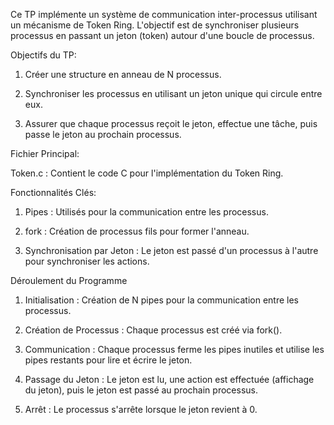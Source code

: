 Ce TP implémente un système de communication inter-processus utilisant un mécanisme de Token Ring. L'objectif est de synchroniser plusieurs processus en passant un jeton (token) autour d'une boucle de processus.


Objectifs du TP:

1. Créer une structure en anneau de N processus.

2. Synchroniser les processus en utilisant un jeton unique qui circule entre eux.

3. Assurer que chaque processus reçoit le jeton, effectue une tâche, puis passe le jeton au prochain processus.




Fichier Principal:

Token.c : Contient le code C pour l'implémentation du Token Ring.




Fonctionnalités Clés:

1. Pipes : Utilisés pour la communication entre les processus.

2. fork : Création de processus fils pour former l'anneau.

3. Synchronisation par Jeton : Le jeton est passé d'un processus à l'autre pour synchroniser les actions.




Déroulement du Programme

1. Initialisation : Création de N pipes pour la communication entre les processus.

2. Création de Processus : Chaque processus est créé via fork().

3. Communication : Chaque processus ferme les pipes inutiles et utilise les pipes restants pour lire et écrire le jeton.

4. Passage du Jeton : Le jeton est lu, une action est effectuée (affichage du jeton), puis le jeton est passé au prochain processus.

5. Arrêt : Le processus s'arrête lorsque le jeton revient à 0.

